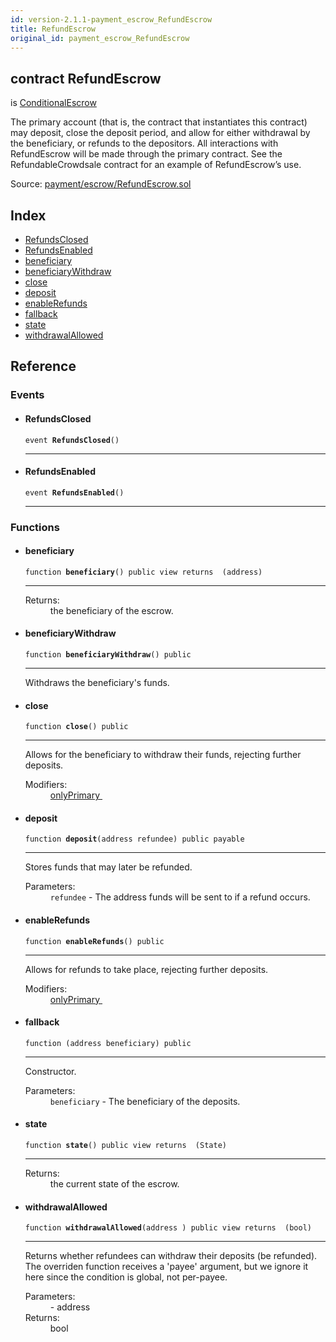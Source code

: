 ```yaml
---
id: version-2.1.1-payment_escrow_RefundEscrow
title: RefundEscrow
original_id: payment_escrow_RefundEscrow
---
```


<div class="contract-doc"><div class="contract"><h2 class="contract-header"><span class="contract-kind">contract</span> RefundEscrow</h2><p class="base-contracts"><span>is</span> <a href="payment_escrow_ConditionalEscrow.html">ConditionalEscrow</a></p><p class="description">The primary account (that is, the contract that instantiates this contract) may deposit, close the deposit period, and allow for either withdrawal by the beneficiary, or refunds to the depositors. All interactions with RefundEscrow will be made through the primary contract. See the RefundableCrowdsale contract for an example of RefundEscrow’s use.</p><div class="source">Source: <a href="https://github.com/OpenZeppelin/zeppelin-solidity/blob/v2.1.1/contracts/payment/escrow/RefundEscrow.sol" target="_blank">payment/escrow/RefundEscrow.sol</a></div></div><div class="index"><h2>Index</h2><ul><li><a href="payment_escrow_RefundEscrow.html#RefundsClosed">RefundsClosed</a></li><li><a href="payment_escrow_RefundEscrow.html#RefundsEnabled">RefundsEnabled</a></li><li><a href="payment_escrow_RefundEscrow.html#beneficiary">beneficiary</a></li><li><a href="payment_escrow_RefundEscrow.html#beneficiaryWithdraw">beneficiaryWithdraw</a></li><li><a href="payment_escrow_RefundEscrow.html#close">close</a></li><li><a href="payment_escrow_RefundEscrow.html#deposit">deposit</a></li><li><a href="payment_escrow_RefundEscrow.html#enableRefunds">enableRefunds</a></li><li><a href="payment_escrow_RefundEscrow.html#">fallback</a></li><li><a href="payment_escrow_RefundEscrow.html#state">state</a></li><li><a href="payment_escrow_RefundEscrow.html#withdrawalAllowed">withdrawalAllowed</a></li></ul></div><div class="reference"><h2>Reference</h2><div class="events"><h3>Events</h3><ul><li><div class="item event"><span id="RefundsClosed" class="anchor-marker"></span><h4 class="name">RefundsClosed</h4><div class="body"><code class="signature">event <strong>RefundsClosed</strong><span>() </span></code><hr/></div></div></li><li><div class="item event"><span id="RefundsEnabled" class="anchor-marker"></span><h4 class="name">RefundsEnabled</h4><div class="body"><code class="signature">event <strong>RefundsEnabled</strong><span>() </span></code><hr/></div></div></li></ul></div><div class="functions"><h3>Functions</h3><ul><li><div class="item function"><span id="beneficiary" class="anchor-marker"></span><h4 class="name">beneficiary</h4><div class="body"><code class="signature">function <strong>beneficiary</strong><span>() </span><span>public </span><span>view </span><span>returns  (address) </span></code><hr/><dl><dt><span class="label-return">Returns:</span></dt><dd>the beneficiary of the escrow.</dd></dl></div></div></li><li><div class="item function"><span id="beneficiaryWithdraw" class="anchor-marker"></span><h4 class="name">beneficiaryWithdraw</h4><div class="body"><code class="signature">function <strong>beneficiaryWithdraw</strong><span>() </span><span>public </span></code><hr/><div class="description"><p>Withdraws the beneficiary&#x27;s funds.</p></div></div></div></li><li><div class="item function"><span id="close" class="anchor-marker"></span><h4 class="name">close</h4><div class="body"><code class="signature">function <strong>close</strong><span>() </span><span>public </span></code><hr/><div class="description"><p>Allows for the beneficiary to withdraw their funds, rejecting further deposits.</p></div><dl><dt><span class="label-modifiers">Modifiers:</span></dt><dd><a href="ownership_Secondary.html#onlyPrimary">onlyPrimary </a></dd></dl></div></div></li><li><div class="item function"><span id="deposit" class="anchor-marker"></span><h4 class="name">deposit</h4><div class="body"><code class="signature">function <strong>deposit</strong><span>(address refundee) </span><span>public </span><span>payable </span></code><hr/><div class="description"><p>Stores funds that may later be refunded.</p></div><dl><dt><span class="label-parameters">Parameters:</span></dt><dd><div><code>refundee</code> - The address funds will be sent to if a refund occurs.</div></dd></dl></div></div></li><li><div class="item function"><span id="enableRefunds" class="anchor-marker"></span><h4 class="name">enableRefunds</h4><div class="body"><code class="signature">function <strong>enableRefunds</strong><span>() </span><span>public </span></code><hr/><div class="description"><p>Allows for refunds to take place, rejecting further deposits.</p></div><dl><dt><span class="label-modifiers">Modifiers:</span></dt><dd><a href="ownership_Secondary.html#onlyPrimary">onlyPrimary </a></dd></dl></div></div></li><li><div class="item function"><span id="fallback" class="anchor-marker"></span><h4 class="name">fallback</h4><div class="body"><code class="signature">function <strong></strong><span>(address beneficiary) </span><span>public </span></code><hr/><div class="description"><p>Constructor.</p></div><dl><dt><span class="label-parameters">Parameters:</span></dt><dd><div><code>beneficiary</code> - The beneficiary of the deposits.</div></dd></dl></div></div></li><li><div class="item function"><span id="state" class="anchor-marker"></span><h4 class="name">state</h4><div class="body"><code class="signature">function <strong>state</strong><span>() </span><span>public </span><span>view </span><span>returns  (State) </span></code><hr/><dl><dt><span class="label-return">Returns:</span></dt><dd>the current state of the escrow.</dd></dl></div></div></li><li><div class="item function"><span id="withdrawalAllowed" class="anchor-marker"></span><h4 class="name">withdrawalAllowed</h4><div class="body"><code class="signature">function <strong>withdrawalAllowed</strong><span>(address ) </span><span>public </span><span>view </span><span>returns  (bool) </span></code><hr/><div class="description"><p>Returns whether refundees can withdraw their deposits (be refunded). The overriden function receives a &#x27;payee&#x27; argument, but we ignore it here since the condition is global, not per-payee.</p></div><dl><dt><span class="label-parameters">Parameters:</span></dt><dd><div><code></code> - address</div></dd><dt><span class="label-return">Returns:</span></dt><dd>bool</dd></dl></div></div></li></ul></div></div></div>
